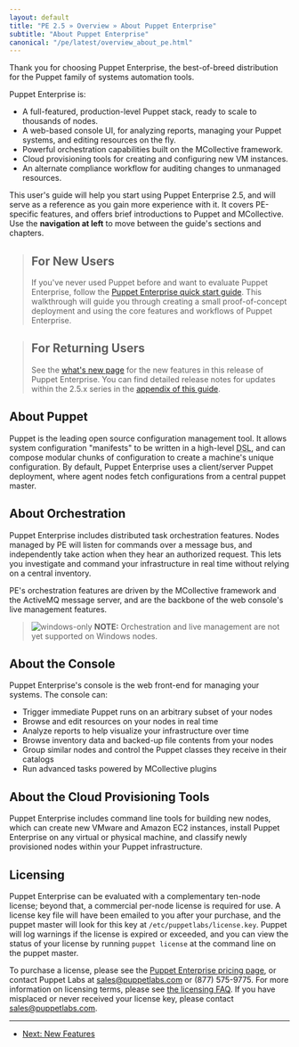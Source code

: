 ```yaml
---
layout: default
title: "PE 2.5 » Overview » About Puppet Enterprise"
subtitle: "About Puppet Enterprise"
canonical: "/pe/latest/overview_about_pe.html"
---
```



Thank you for choosing Puppet Enterprise, the best-of-breed distribution for the Puppet family of systems automation tools.

Puppet Enterprise is:

* A full-featured, production-level Puppet stack, ready to scale to thousands of nodes.
* A web-based console UI, for analyzing reports, managing your Puppet systems, and editing resources on the fly.
* Powerful orchestration capabilities built on the MCollective framework.
* Cloud provisioning tools for creating and configuring new VM instances.
* An alternate compliance workflow for auditing changes to unmanaged resources.

This user's guide will help you start using Puppet Enterprise 2.5, and will serve as a reference as you gain more experience with it. It covers PE-specific features, and offers brief introductions to Puppet and MCollective. Use the **navigation at left** to move between the guide's sections and chapters.

> For New Users
> -----
>
> If you've never used Puppet before and want to evaluate Puppet Enterprise, follow the [Puppet Enterprise quick start guide](./quick_start.html). This walkthrough will guide you through creating a small proof-of-concept deployment and using the core features and workflows of Puppet Enterprise.

> For Returning Users
> -----
>
> See the [what's new page](./overview_whats_new.html) for the new features in this release of Puppet Enterprise. You can find detailed release notes for updates within the 2.5.x series in the [appendix of this guide](./appendix.html).


About Puppet
-----

Puppet is the leading open source configuration management tool. It allows system configuration "manifests" to be written in a high-level <abbr title="Domain-Specific Language">DSL</abbr>, and can compose modular chunks of configuration to create a machine's unique configuration. By default, Puppet Enterprise uses a client/server Puppet deployment, where agent nodes fetch configurations from a central puppet master.

About Orchestration
-----

Puppet Enterprise includes distributed task orchestration features. Nodes managed by PE will listen for commands over a message bus, and independently take action when they hear an authorized request. This lets you investigate and command your infrastructure in real time without relying on a central inventory.

PE's orchestration features are driven by the MCollective framework and the ActiveMQ message server, and are the backbone of the web console's live management features.

> ![windows-only](./images/windows-logo-small.jpg) **NOTE:** Orchestration and live management are not yet supported on Windows nodes.

About the Console
-----

Puppet Enterprise's console is the web front-end for managing your systems. The console can:

* Trigger immediate Puppet runs on an arbitrary subset of your nodes
* Browse and edit resources on your nodes in real time
* Analyze reports to help visualize your infrastructure over time
* Browse inventory data and backed-up file contents from your nodes
* Group similar nodes and control the Puppet classes they receive in their catalogs
* Run advanced tasks powered by MCollective plugins

About the Cloud Provisioning Tools
-----

Puppet Enterprise includes command line tools for building new nodes, which can create new VMware and Amazon EC2 instances, install Puppet Enterprise on any virtual or physical machine, and classify newly provisioned nodes within your Puppet infrastructure.


Licensing
-----

Puppet Enterprise can be evaluated with a complementary ten-node license; beyond that, a commercial per-node license is required for use. A license key file will have been emailed to you after your purchase, and the puppet master will look for this key at `/etc/puppetlabs/license.key`. Puppet will log warnings if the license is expired or exceeded, and you can view the status of your license by running `puppet license` at the command line on the puppet master.

To purchase a license, please see the [Puppet Enterprise pricing page](http://www.puppetlabs.com/puppet/how-to-buy/), or contact Puppet Labs at <sales@puppetlabs.com> or (877) 575-9775. For more information on licensing terms, please see [the licensing FAQ](http://www.puppetlabs.com/licensing-faq/). If you have misplaced or never received your license key, please contact <sales@puppetlabs.com>.


* * *

- [Next: New Features](./overview_whats_new.html)

